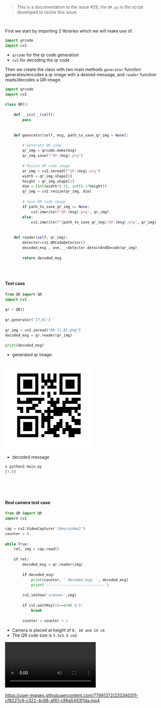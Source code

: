 >This is a documentation to the issue #29, the `QR.py` is the script developed to tackle this issue.

</br>

First we start by importing 2 libraries which we will make use of.
```python
import qrcode
import cv2
```

- `qrcode` for the qr code generation
- `cv2` for decoding the qr code

Then we create the class with two main methods `generator` function generates/encodes a qr image with a desired message, and `reader` function reads/decodes a QR-image.
```python
import qrcode
import cv2

class QR():

	def __init__(self):
		pass


	def generator(self, msg, path_to_save_qr_img = None):
	
		# Generate QR code
		qr_img = qrcode.make(msg)
		qr_img.save(f"QR-{msg}.png")
		
		# Resize QR code image
		qr_img = cv2.imread(f"QR-{msg}.png")
		width = qr_img.shape[0]
		height = qr_img.shape[1]
		dim = (int(width*0.5), int(0.5*height))
		qr_img = cv2.resize(qr_img, dim)
		
		# Save QR code image
		if path_to_save_qr_img == None:
			cv2.imwrite(f"QR-{msg}.png", qr_img)
		else:
			cv2.imwrite(f"{path_to_save_qr_img}/QR-{msg}.png", qr_img)


	def reader(self, qr_img):
		detector=cv2.QRCodeDetector()
		decoded_msg , one, _=detector.detectAndDecode(qr_img)
		
		return decoded_msg
```

</br>
</br>

#### Test case
```python
from QR import QR
import cv2

qr = QR()

qr.generator('[7,8]')

qr_img = cv2.imread("QR-[7,8].png")
decoded_msg = qr.reader(qr_img)  

print(decoded_msg)
```

- generated qr image:

![](images/QR-[7,8].png)

- decoded message
```python  
❯ python3 main.py 
[7,8]
```



</br>
</br>
</br>


#### Real camera test case
```python
from QR import QR
import cv2

cap = cv2.VideoCapture('/dev/video2')
counter = 0

while True:
	ret, img = cap.read()
	
	if ret:
		decoded_msg = qr.reader(img)
	
		if decoded_msg:
			print(counter, ' decoded_msg: ', decoded_msg)
			print('---------------------------')
				
		cv2.imshow('scanner',img)

		if cv2.waitKey(1)==ord('q'):
			break
			
		counter = counter + 1
```

- Camera is placed at height of `8, 10 and 14 cm`
- The QR code size is `5.5x5.5 cm2` 

![](images/qr_camera_test.mp4)

https://user-images.githubusercontent.com/77991372/220340311-cf8227c8-c322-4c68-af61-c96a5493f1da.mp4

